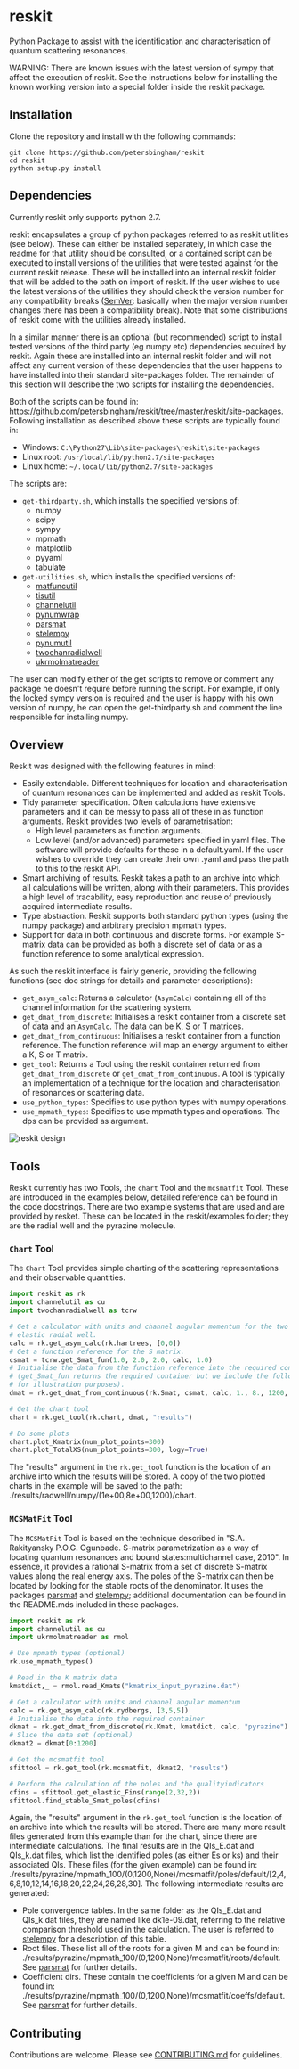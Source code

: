 # reskit
Python Package to assist with the identification and characterisation of quantum scattering resonances.

WARNING: There are known issues with the latest version of sympy that affect the execution of reskit. See the instructions below for installing the known working version into a special folder inside the reskit package. 

## Installation

Clone the repository and install with the following commands:

    git clone https://github.com/petersbingham/reskit
    cd reskit
    python setup.py install
    
## Dependencies

Currently reskit only supports python 2.7.

reskit encapsulates a group of python packages referred to as reskit utilities (see below). These can either be installed separately, in which case the readme for that utility should be consulted, or a contained script can be executed to install versions of the utilities that were tested against for the current reskit release. These will be installed into an internal reskit folder that will be added to the path on import of reskit. If the user wishes to use the latest versions of the utilities they should check the version number for any compatibility breaks ([SemVer](http://semver.org/): basically when the major version number changes there has been a compatibility break). Note that some distributions of reskit come with the utilities already installed.

In a similar manner there is an optional (but recommended) script to install tested versions of the third party (eg numpy etc) dependencies required by reskit. Again these are installed into an internal reskit folder and will not affect any current version of these dependencies that the user happens to have installed into their standard site-packages folder. The remainder of this section will describe the two scripts for installing the dependencies.

Both of the scripts can be found in: https://github.com/petersbingham/reskit/tree/master/reskit/site-packages. Following installation as described above these scripts are typically found in:
  - Windows: `C:\Python27\Lib\site-packages\reskit\site-packages`
  - Linux root: `/usr/local/lib/python2.7/site-packages`
  - Linux home: `~/.local/lib/python2.7/site-packages`

The scripts are:
  - `get-thirdparty.sh`, which installs the specified versions of:
    - numpy
    - scipy
    - sympy
    - mpmath
    - matplotlib
    - pyyaml
    - tabulate
  - `get-utilities.sh`, which installs the specified versions of:
    - [matfuncutil](https://github.com/petersbingham/matfuncutil)
    - [tisutil](https://github.com/petersbingham/tisutil)
    - [channelutil](https://github.com/petersbingham/channelutil)
    - [pynumwrap](https://github.com/petersbingham/pynumwrap)
    - [parsmat](https://github.com/petersbingham/parsmat)
    - [stelempy](https://github.com/petersbingham/stelempy)
    - [pynumutil](https://github.com/petersbingham/pynumutil)
    - [twochanradialwell](https://github.com/petersbingham/twochanradialwell)
    - [ukrmolmatreader](https://github.com/petersbingham/ukrmolmatreader)

The user can modify either of the get scripts to remove or comment any package he doesn't require before running the script. For example, if only the locked sympy version is required and the user is happy with his own version of numpy, he can open the get-thirdparty.sh and comment the line responsible for installing numpy.

## Overview

Reskit was designed with the following features in mind:
  - Easily extendable. Different techniques for location and characterisation of quantum resonances can be implemented and added as reskit Tools.
  - Tidy parameter specification. Often calculations have extensive parameters and it can be messy to pass all of these in as function arguments. Reskit provides two levels of parametrisation:
    - High level parameters as function arguments.
    - Low level (and/or advanced) parameters specified in yaml files. The software will provide defaults for these in a default.yaml. If the user wishes to override they can create their own .yaml and pass the path to this to the reskit API.
  - Smart archiving of results. Reskit takes a path to an archive into which all calculations will be written, along with their parameters. This provides a high level of tracability, easy reproduction and reuse of previously acquired intermediate results.
  - Type abstraction. Reskit supports both standard python types (using the numpy package) and arbitrary precision mpmath types.
  - Support for data in both continuous and discrete forms. For example S-matrix data can be provided as both a discrete set of data or as a function reference to some analytical expression.

As such the reskit interface is fairly generic, providing the following functions (see doc strings for details and parameter descriptions):
  - `get_asym_calc`: Returns a calculator (`AsymCalc`) containing all of the channel information for the scattering system.
  - `get_dmat_from_discrete`: Initialises a reskit container from a discrete set of data and an `AsymCalc`. The data can be K, S or T matrices.
  - `get_dmat_from_continuous`: Initialises a reskit container from a function reference. The function reference will map an energy argument to either a K, S or T matrix.
  - `get_tool`: Returns a Tool using the reskit container returned from `get_dmat_from_discrete` or `get_dmat_from_continuous`. A tool is typically an implementation of a technique for the location and characterisation of resonances or scattering data.
  - `use_python_types`: Specifies to use python types with numpy operations.
  - `use_mpmath_types`: Specifies to use mpmath types and operations. The dps can be provided as argument.

![reskit design](https://github.com/petersbingham/reskit/blob/master/reskit.jpg)

## Tools

Reskit currently has two Tools, the `chart` Tool and the `mcsmatfit` Tool. These are introduced in the examples below, detailed reference can be found in the code docstrings. There are two example systems that are used and are provided by resket. These can be located in the reskit/examples folder; they are the radial well and the pyrazine molecule.

### `Chart` Tool

The `Chart` Tool provides simple charting of the scattering representations and their observable quantities.

```python
import reskit as rk
import channelutil as cu
import twochanradialwell as tcrw

# Get a calculator with units and channel angular momentum for the two channel,
# elastic radial well.
calc = rk.get_asym_calc(rk.hartrees, [0,0])
# Get a function reference for the S matrix.
csmat = tcrw.get_Smat_fun(1.0, 2.0, 2.0, calc, 1.0)
# Initialise the data from the function reference into the required container
# (get_Smat_fun returns the required container but we include the following line
# for illustration purposes).
dmat = rk.get_dmat_from_continuous(rk.Smat, csmat, calc, 1., 8., 1200, "radwell")

# Get the chart tool
chart = rk.get_tool(rk.chart, dmat, "results")

# Do some plots
chart.plot_Kmatrix(num_plot_points=300)
chart.plot_TotalXS(num_plot_points=300, logy=True)
```

The "results" argument in the `rk.get_tool` function is the location of an archive into which the results will be stored. A copy of the two plotted charts in the example will be saved to the path: ./results/radwell/numpy/(1e+00,8e+00,1200)/chart.

### `MCSMatFit` Tool

The `MCSMatFit` Tool is based on the technique described in "S.A. Rakityansky P.O.G. Ogunbade. S-matrix parametrization as a way of locating quantum resonances and bound states:multichannel case, 2010". In essence, it provides a rational S-matrix from a set of discrete S-matrix values along the real energy axis. The poles of the S-matrix can then be located by looking for the stable roots of the denominator. It uses the packages [parsmat](https://github.com/petersbingham/parsmat) and [stelempy](https://github.com/petersbingham/stelempy); additional documentation can be found in the README.mds included in these packages.  

```python
import reskit as rk
import channelutil as cu
import ukrmolmatreader as rmol

# Use mpmath types (optional)
rk.use_mpmath_types()

# Read in the K matrix data
kmatdict,_ = rmol.read_Kmats("kmatrix_input_pyrazine.dat")

# Get a calculator with units and channel angular momentum
calc = rk.get_asym_calc(rk.rydbergs, [3,5,5])
# Initialise the data into the required container
dkmat = rk.get_dmat_from_discrete(rk.Kmat, kmatdict, calc, "pyrazine")
# Slice the data set (optional)
dkmat2 = dkmat[0:1200]

# Get the mcsmatfit tool
sfittool = rk.get_tool(rk.mcsmatfit, dkmat2, "results")

# Perform the calculation of the poles and the qualityindicators
cfins = sfittool.get_elastic_Fins(range(2,32,2))
sfittool.find_stable_Smat_poles(cfins)
```

Again, the "results" argument in the `rk.get_tool` function is the location of an archive into which the results will be stored. There are many more result files generated from this example than for the chart, since there are intermediate calculations. The final results are in the QIs_E.dat and QIs_k.dat files, which list the identified poles (as either Es or ks) and their associated QIs. These files (for the given example) can be found in: ./results/pyrazine/mpmath_100/(0,1200,None)/mcsmatfit/poles/default/[2,4,6,8,10,12,14,16,18,20,22,24,26,28,30]. The following intermediate results are generated:
  - Pole convergence tables. In the same folder as the QIs_E.dat and QIs_k.dat files, they are named like dk1e-09.dat, referring to the relative comparison threshold used in the calculation. The user is referred to [stelempy](https://github.com/petersbingham/stelempy) for a description of this table.
  - Root files. These list all of the roots for a given M and can be found in: ./results/pyrazine/mpmath_100/(0,1200,None)/mcsmatfit/roots/default. See [parsmat](https://github.com/petersbingham/parsmat) for further details.
  - Coefficient dirs. These contain the coefficients for a given M and can be found in: ./results/pyrazine/mpmath_100/(0,1200,None)/mcsmatfit/coeffs/default. See [parsmat](https://github.com/petersbingham/parsmat) for further details.

## Contributing

Contributions are welcome. Please see [CONTRIBUTING.md](https://github.com/petersbingham/reskit/blob/master/CONTRIBUTING.md) for guidelines.
